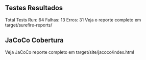 ## Testes Resultados
Total Tests Run: 64
Falhas: 13
Erros: 31
Veja o reporte completo em target/surefire-reports/
## JaCoCo Cobertura
Veja JaCoCo reporte completo em target/site/jacoco/index.html

